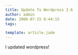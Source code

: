 ```yaml
---
title: Update To Wordpress 2.6
author: admin
date: 2008-07-15 8:44:15
tags: 

template: article.jade
---
```


I updated wordpress!
